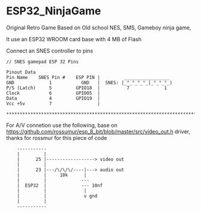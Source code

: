 # ESP32_NinjaGame
Original Retro Game Based on Old school NES, SMS, Gameboy ninja game, 


It use an ESP32 WROOM card base with 4 MB of Flash

Connect an SNES controller to pins 
```
// SNES gamepad ESP 32 Pins

Pinout Data
Pin Name    SNES Pin #    ESP PIN |         _________________
GND             1           GND   |  SNES: |_°_°_°_°_|_°_°_°_)
P/S (Latch)     5         GPIO18  |          7             1          
Clock           6         GPIO05  |  
Data            4         GPIO19  |  
Vcc +5v	        7                 |  

*******************************************************************************/

```
For A/V connetion use the following, base on https://github.com/rossumur/esp_8_bit/blob/master/src/video_out.h driver, thanks for rossmur for this piece of code

```
    -----------
    |         |
    |      25 |------------------> video out
    |         |
    |      23 |---/\/\/\/----|---> audio out
    |         |     10k      |
    |         |             ---
    |  ESP32  |             --- 10nf
    |         |              |
    |         |              v gnd
    |         |
    -----------

```
